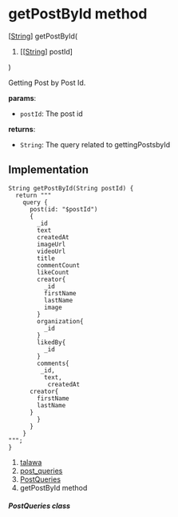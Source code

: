 
<div>

# getPostById method

</div>


[[String](https://api.flutter.dev/flutter/dart-core/String-class.html)]
getPostById(

1.  [[[String](https://api.flutter.dev/flutter/dart-core/String-class.html)]
    postId]

)



Getting Post by Post Id.

**params**:

-   `postId`: The post id

**returns**:

-   `String`: The query related to gettingPostsbyId



## Implementation

``` language-dart
String getPostById(String postId) {
  return """
    query {
      post(id: "$postId")
      {
        _id
        text
        createdAt
        imageUrl
        videoUrl
        title
        commentCount
        likeCount
        creator{
          _id
          firstName
          lastName
          image
        }
        organization{
          _id
        }
        likedBy{
          _id
        }
        comments{
         _id,
          text,
           createdAt
      creator{
        firstName
        lastName
      }
        }
      }
    }
""";
}
```







1.  [talawa](../../index.html)
2.  [post_queries](../../utils_post_queries/)
3.  [PostQueries](../../utils_post_queries/PostQueries-class.html)
4.  getPostById method

##### PostQueries class







